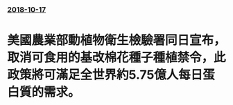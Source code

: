 ### [2018-10-17](/zh/news/2018/10/17/index.md)

##### 
# 美國農業部動植物衛生檢驗署同日宣布，取消可食用的基改棉花種子種植禁令，此政策將可滿足全世界約5.75億人每日蛋白質的需求。



